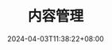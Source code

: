 ---
title: 内容管理
date: 2024-04-03T11:38:22+08:00
description: 了解如何在 FixIt 主题中快速，直观地创建和组织内容。
collections:
  - Outline
keywords:
  - Hugo
  - FixIt
  - 内容管理
menu:
  main:
    title: 了解如何在 FixIt 主题中快速，直观地创建和组织内容。
    parent: documentation
    weight: 3
    params:
      icon: fa-brands fa-readme
---